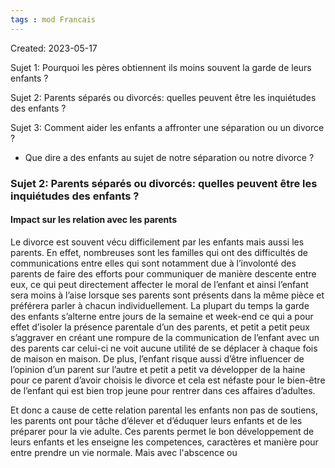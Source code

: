 ```yaml
---
tags : mod Francais
---
```

Created: 2023-05-17

Sujet 1: Pourquoi les pères obtiennent ils moins souvent la garde de leurs enfants ?

Sujet 2: Parents séparés ou divorcés: quelles peuvent être les inquiétudes des enfants ?

Sujet 3: Comment aider les enfants a affronter une séparation ou un divorce ?

- Que dire a des enfants au sujet de notre séparation ou notre divorce ?

### **Sujet 2:** Parents séparés ou divorcés: quelles peuvent être les inquiétudes des enfants ?

#### Impact sur les relation avec les parents 


Le divorce est souvent vécu difficilement par les enfants mais aussi les parents. En effet, nombreuses sont les familles qui ont des difficultés de communications entre elles qui sont notamment due à l’involonté des parents de faire des efforts pour communiquer de manière descente entre eux, ce qui peut directement affecter le moral de l’enfant et ainsi l’enfant sera moins à l’aise lorsque ses parents sont présents dans la même pièce et préférera parler à chacun individuellement. La plupart du temps la garde des enfants s’alterne entre jours de la semaine et week-end ce qui a pour effet d’isoler la présence parentale d’un des parents, et petit a petit peux s’aggraver en créant une rompure de la communication de l’enfant avec un des parents car celui-ci ne voit aucune utilité de se déplacer à chaque fois de maison en maison. De plus, l’enfant risque aussi d’être influencer de l’opinion d’un parent sur l’autre et petit a petit va développer de la haine pour ce parent d’avoir choisis le divorce et cela est néfaste pour le bien-être de l’enfant qui est bien trop jeune pour rentrer dans ces affaires d’adultes.


Et donc a cause de cette relation parental les enfants non pas de soutiens, les parents ont pour tâche d’élever et d’éduquer leurs enfants et de les préparer pour la vie adulte. Ces parents permet le bon développement de leurs enfants et les enseigne les competences, caractères et manière pour entre prendre un vie normale. Mais avec l'abscence ou  